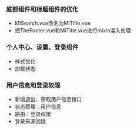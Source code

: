 ### 底部组件和标题组件的优化
+ MiSearch.vue改名为MiTitle.vue
+ 把TheFooter.vue和MiTitle.vue进行mixin混入处理

### 个人中心、设置、登录组件
+ 样式优化
+ 加载状态

### 用户信息和登录权限
+ 新增退出、获取用户信息接口
+ 状态管理：用户信息
+ 路由：登录权限
+ 登录来源回跳